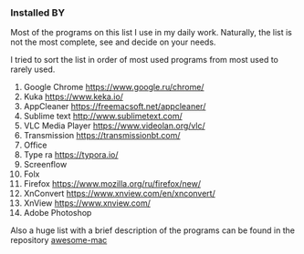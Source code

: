 ### Installed BY

Most of the programs on this list I use in my daily work. Naturally, the list is not the most complete, see and decide on your needs.

I tried to sort the list in order of most used programs from most used to rarely used.

1. Google Chrome <https://www.google.ru/chrome/>
2. Kuka <https://www.keka.io/>
3. AppCleaner https://freemacsoft.net/appcleaner/
4. Sublime text <http://www.sublimetext.com/>
5. VLC Media Player <https://www.videolan.org/vlc/>
6. Transmission https://transmissionbt.com/
7. Office
8. Type ra <https://typora.io/>
9. Screenflow
10. Folx
11. Firefox <https://www.mozilla.org/ru/firefox/new/>
12. XnConvert <https://www.xnview.com/en/xnconvert/>
13. XnView <https://www.xnview.com/>
14. Adobe Photoshop

Also a huge list with a brief description of the programs can be found in the repository [awesome-mac](https://github.com/jaywcjlove/awesome-mac)